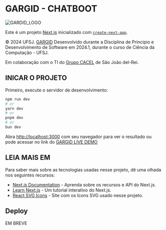 # GARGID  - CHATBOOT

<img src="URL_da_Imagem" alt="GARDID_LOGO">

Este é um projeto [Next.js](https://nextjs.org/) inicializado com [`create-next-app`](https://github.com/vercel/next.js/tree/canary/packages/create-next-app).

© 2024 UFSJ. [GARGID]() Desenvolvido durante a Disciplina de Principio e Desenvolvimento de Software em 2024.1, durante o curso de Ciência da Computação - UFSJ.

Em colaboração com o TI do [Grupo CACEL](https://grupocacel.com.br/) de São João del-Rei.

## INICAR O PROJETO

Primeiro, execute o servidor de desenvolvimento:

```bash
npm run dev
# or
yarn dev
# or
pnpm dev
# or
bun dev
```

Abra [http://localhost:3000](http://localhost:3000) com seu navegador para ver o resultado ou pode acessar no link do [GARGID LIVE DEMO]()


## LEIA MAIS EM

Para saber mais sobre as tecnologias usadas nesse projeto, dê uma olhada nos seguintes recursos:

- [Next.js Documentation](https://nextjs.org/docs) - Aprenda sobre os recursos e API do Next.js.
- [Learn Next.js](https://nextjs.org/learn) - Um tutorial interativo do Next.js.
- [React SVG Icons](https://reactsvgicons.com/) - Site com os Icons SVG usado nesse projeto.


## Deploy

EM BREVE

